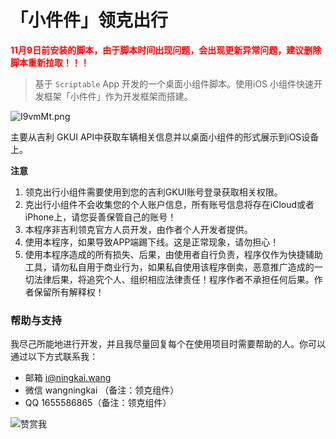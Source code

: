 # 「小件件」领克出行

**<span style="color:red">11月9日前安装的脚本，由于脚本时间出现问题，会出现更新异常问题，建议删除脚本重新拉取！！！</span>**


> 基于 `Scriptable` App 开发的一个桌面小组件脚本。使用iOS 小组件快速开发框架「小件件」作为开发框架而搭建。


![I9vmMt.png](https://s6.jpg.cm/2021/11/10/I9vmMt.png)


主要从吉利 GKUI API中获取车辆相关信息并以桌面小组件的形式展示到iOS设备上。

**注意**

1. 领克出行小组件需要使用到您的吉利GKUI账号登录获取相关权限。
2. 克出行小组件不会收集您的个人账户信息，所有账号信息将存在iCloud或者iPhone上，请您妥善保管自己的账号！
3. 本程序非吉利领克官方人员开发，由作者个人开发者提供。
4. 使用本程序，如果导致APP端踢下线。这是正常现象，请勿担心！
5. 使用本程序造成的所有损失、后果，由使用者自行负责，程序仅作为快捷辅助工具，请勿私自用于商业行为，如果私自使用该程序倒卖，恶意推广造成的一切法律后果，将追究个人、组织相应法律责任！程序作者不承担任何后果。作者保留所有解释权！


### 帮助与支持

我尽己所能地进行开发，并且我尽量回复每个在使用项目时需要帮助的人。你可以通过以下方式联系我：

- 邮箱 [i@ningkai.wang](mailto:i@ningkai.wang)
- 微信 wangningkai （备注：领克组件）
- QQ 1655586865（备注：领克组件）




![赞赏我](https://z3.ax1x.com/2021/11/12/IDrIRf.md.jpg)
